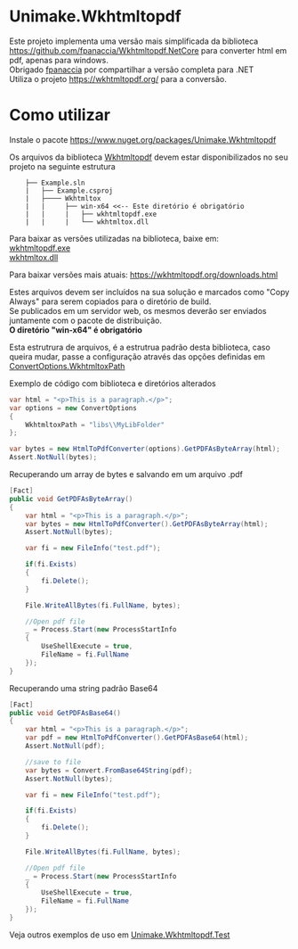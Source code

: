 # Unimake.Wkhtmltopdf

Este projeto implementa uma versão mais simplificada da biblioteca https://github.com/fpanaccia/Wkhtmltopdf.NetCore para converter html em pdf, apenas para windows.  
Obrigado [fpanaccia](https://github.com/fpanaccia) por compartilhar a versão completa para .NET  
Utiliza o projeto https://wkhtmltopdf.org/ para a conversão.

# Como utilizar

Instale o pacote https://www.nuget.org/packages/Unimake.Wkhtmltopdf

Os arquivos da biblioteca [Wkhtmltopdf](https://wkhtmltopdf.org/) devem estar disponibilizados no seu projeto na seguinte estrutura
        
        ├── Example.sln
        |   ├── Example.csproj
        |   ├──── Wkhtmltox
        |   |     ├── win-x64 <<-- Este diretório é obrigatório
        |   |     |   ├── wkhtmltopdf.exe
        |   |     |   └── wkhtmltox.dll
Para baixar as versões utilizadas na biblioteca, baixe em:  
[wkhtmltopdf.exe](https://github.com/Unimake/Unimake.Wkhtmltopdf/raw/main/source/Unimake.Wkhtmltopdf/Wkhtmltox/win-x64/wkhtmltopdf.exe)   
[wkhtmltox.dll](https://github.com/Unimake/Unimake.Wkhtmltopdf/raw/main/source/Unimake.Wkhtmltopdf/Wkhtmltox/win-x64/wkhtmltox.dll)

Para baixar versões mais atuais: https://wkhtmltopdf.org/downloads.html

Estes arquivos devem ser incluídos na sua solução e marcados como "Copy Always" para serem copiados para o diretório de build.  
Se publicados em um servidor web, os mesmos deverão ser enviados juntamente com o pacote de distribuição.   
**O diretório "win-x64" é obrigatório**

Esta estrutrura de arquivos, é a estrutrua padrão desta biblioteca, caso queira mudar, passe a configuração através das opções definidas em [ConvertOptions.WkhtmltoxPath](https://github.com/Unimake/Unimake.Wkhtmltopdf/blob/99c60c1ab58b7bd493f09062f05a4b1ebe2acbda/source/Unimake.Wkhtmltopdf/ConvertOptions.cs#L20)

Exemplo de código com biblioteca e diretórios alterados

```csharp
var html = "<p>This is a paragraph.</p>";
var options = new ConvertOptions
{
	WkhtmltoxPath = "libs\\MyLibFolder"
};

var bytes = new HtmlToPdfConverter(options).GetPDFAsByteArray(html);
Assert.NotNull(bytes);
```

Recuperando um array de bytes e salvando em um arquivo .pdf

```csharp
[Fact]
public void GetPDFAsByteArray()
{
	var html = "<p>This is a paragraph.</p>";
	var bytes = new HtmlToPdfConverter().GetPDFAsByteArray(html);
	Assert.NotNull(bytes);

	var fi = new FileInfo("test.pdf");

	if(fi.Exists)
	{
		fi.Delete();
	}

	File.WriteAllBytes(fi.FullName, bytes);

	//Open pdf file
	_ = Process.Start(new ProcessStartInfo
	{
		UseShellExecute = true,
		FileName = fi.FullName
	});
}
```

Recuperando uma string padrão Base64

```csharp
[Fact]
public void GetPDFAsBase64()
{
	var html = "<p>This is a paragraph.</p>";
	var pdf = new HtmlToPdfConverter().GetPDFAsBase64(html);
	Assert.NotNull(pdf);

	//save to file
	var bytes = Convert.FromBase64String(pdf);
	Assert.NotNull(bytes);

	var fi = new FileInfo("test.pdf");

	if(fi.Exists)
	{
		fi.Delete();
	}

	File.WriteAllBytes(fi.FullName, bytes);

	//Open pdf file
	_ = Process.Start(new ProcessStartInfo
	{
		UseShellExecute = true,
		FileName = fi.FullName
	});
}
```

Veja outros exemplos de uso em [Unimake.Wkhtmltopdf.Test](https://github.com/Unimake/Unimake.Wkhtmltopdf/tree/main/source/Unimake.Wkhtmltopdf.Test)
